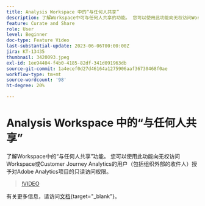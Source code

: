 ```yaml
---
title: Analysis Workspace 中的“与任何人共享”
description: 了解Workspace中可与任何人共享的功能。 您可以使用此功能向无权访问Workspace或CJA的用户（包括组织外部的收件人）授予对Adobe Analytics项目的只读访问权限。
feature: Curate and Share
role: User
level: Beginner
doc-type: Feature Video
last-substantial-update: 2023-06-06T00:00:00Z
jira: KT-13435
thumbnail: 3420093.jpeg
exl-id: 1ee94404-f4b0-4185-82df-341d091963db
source-git-commit: 1a4ecef0d27d46164a1275906aaf36730468f0ae
workflow-type: tm+mt
source-wordcount: '98'
ht-degree: 20%

---
```


# Analysis Workspace 中的“与任何人共享”

了解Workspace中的“与任何人共享”功能。 您可以使用此功能向无权访问Workspace或Customer Journey Analytics的用户（包括组织外部的收件人）授予对Adobe Analytics项目的只读访问权限。

>[!VIDEO](https://video.tv.adobe.com/v/3452472/?captions=chi_hans&learn=on)

有关更多信息，请访问[文档](https://experienceleague.adobe.com/docs/analytics/analyze/analysis-workspace/curate-share/share-projects.html?lang=zh-Hans#share-public-link){target="_blank"}。
